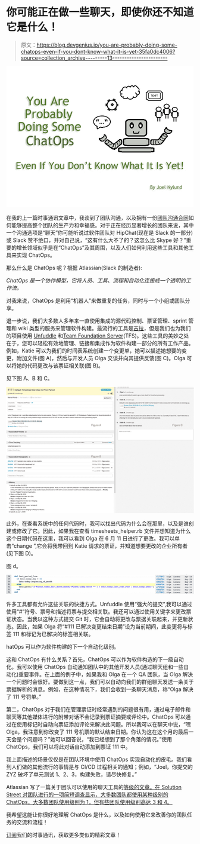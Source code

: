 # 你可能正在做一些聊天，即使你还不知道它是什么！

> 原文：<https://blog.devgenius.io/you-are-probably-doing-some-chatops-even-if-you-dont-know-what-it-is-yet-35fa0dc4006?source=collection_archive---------13----------------------->

![](img/c3f4531a756348868a2e0b428b989d84.png)

在我的上一篇时事通讯文章中，我谈到了团队沟通，以及拥有一份[团队沟通合同](https://www.solutionstreet.com/blog/team-communication-contract/#.XVQqwlB7lJs)如何能够提高整个团队的生产力和幸福感。对于正在经历显著增长的团队来说，其中一个沟通选项是“聊天”你可能听说过软件团队对 HipChat(现在是 Slack 的一部分)或 Slack 赞不绝口，并对自己说，“这有什么大不了的？这怎么比 Skype 好？”重要的增长领域似乎是在“ChatOps”及其周围，以及人们如何利用这些工具和其他工具来实现 ChatOps。

那么什么是 ChatOps 呢？根据 Atlassian(Slack 的制造者):

*ChatOps 是一个协作模型，它将人员、工具、流程和自动化连接成一个透明的工作流。*

对我来说，ChatOps 是利用“机器人”来做重复的任务，同时与一个小组或团队分享。

退一步说，我们大多数人多年来一直使用集成的源代码控制、票证管理、sprint 管理和 wiki 类型的服务来管理软件构建。最流行的工具是[吉拉](https://www.atlassian.com/software/jira)，但是我们也为我们的项目使用 [Unfuddle](https://unfuddle.com/) 和[Team Foundation Server](https://azure.microsoft.com/en-us/blog/introducing-azure-devops/)(TFS)。这些工具的美妙之处在于，您可以轻松有效地管理、链接和集成作为软件构建一部分的所有工作产品。例如，Katie 可以为我们的时间表系统创建一个变更单，她可以描述她想要的变更，附加文件(图 A)，然后与开发人员 Olga 交谈并向其提供反馈(图 C)。Olga 可以将她的代码更改与该票证相关联(图 B)。

见下图 A、B 和 C。

![](img/da2cab37e750055f5d3ae81fafe0142c.png)

此外，在查看系统中的任何代码时，我可以找出代码为什么会在那里，以及是谁创建或修改了它。因此，如果我在查看 timesheets_helper.rb 文件并想知道为什么这个日期代码在这里，我可以看到 Olga 在 6 月 11 日进行了更改。我可以单击“change ”,它会将我带回到 Katie 请求的票证，并知道想要更改的企业所有者(见下图 D)。

图 d。

![](img/90ecf49b5b52ee7c797ac96169dc49bb.png)

许多工具都有允许这些关联的快捷方式。Unfuddle 使用“强大的提交”,我可以通过使用“#”符号、票号和描述将票与提交相关联。我还可以通过使用关键字来更改票证状态。当我以这种方式提交 Git 时，它会自动将更改与票据关联起来，并更新状态。因此，如果 Olga 将“#111 已解决变更结束日期”设为当前期间，此变更将与标签 111 和标记为已解决的标签相关联。

hatOps 可以作为软件构建的下一个自动化级别。

这和 ChatOps 有什么关系？首先，ChatOps 可以作为软件构造的下一级自动化。我可以使用 ChatOps 自动通知团队中的其他开发人员(通过聊天组和一些自动化)重要事件。在上面的例子中，如果我和 Olga 在一个 QA 团队，当 Olga 解决一个问题时会很好。要做到这一点，我们可以自动向我们的群组聊天发送一条关于票据解析的消息。例如，在这种情况下，我们会收到一条聊天消息，称“Olga 解决了 111 号罚单。”

第二，ChatOps 对于我们在管理票证时经常遇到的问题很有用，通过电子邮件和聊天等其他媒体进行的附带对话不会记录到票证摘要或评论中。ChatOps 可以通过在使用标记时自动向票证添加评论来解决此问题。所以我可以在聊天中说，“嘿 Olga，我注意到你改变了 111 号机票的默认结束日期。你认为这在这个月的最后一天会是个问题吗？”她可以回答说，“我已经想到了那个角落的情况。”使用 ChatOps，我们可以将此对话自动添加到票证 111 中。

我上面描述的场景仅仅是在团队环境中使用 ChatOps 实现自动化的皮毛。我们看到人们做的其他流行的事情是与 CI/CD 过程相关的通知；例如，“Joel，你提交的 ZYZ 破坏了单元测试 1、2、3，构建失败，请尽快修复。”

Atlassian 写了一篇关于团队可以使用的聊天工具的[等级的文章。在 Solution Street 对团队进行的一项简短调查显示，大多数团队都使用某种级别的 ChatOps，大多数团队使用级别为 1，但有些团队使用级别高达 3 和 4。](https://www.atlassian.com/blog/software-teams/what-is-chatops-adoption-guide)

我希望这能让你很好地理解 ChatOps 是什么，以及如何使用它来改善你的团队任务的交流和流程！

[订阅](https://us10.list-manage.com/subscribe?u=6a3b68411070f7dab1adb3a8b&id=f0193ac93e)我们的时事通讯，获取更多类似的精彩文章！